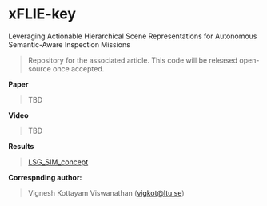 # xFLIE-key
Leveraging Actionable Hierarchical Scene Representations for Autonomous Semantic-Aware Inspection Missions
> Repository for the associated article. This code will be released open-source once accepted.

**Paper**
> TBD

**Video**
> TBD

**Results**
> [LSG_SIM_concept](https://github.com/user-attachments/assets/c46dd632-375c-4ed3-be40-8cc4c32d81cd)


**Correspnding author:**
> Vignesh Kottayam Viswanathan (vigkot@ltu.se)
